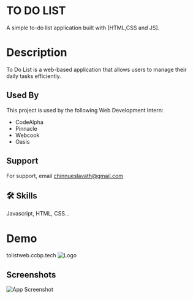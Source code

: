 
# TO DO LIST 
A simple to-do list application built with [HTML,CSS and JS].

# Description

To Do List is a web-based application that allows users to manage their daily tasks efficiently.
## Used By

This project is used by the following Web Development Intern:

- CodeAlpha
- Pinnacle
- Webcook
- Oasis


## Support

For support, email chinnueslavath@gmail.com 


## 🛠 Skills
Javascript, HTML, CSS...


# Demo
tolistweb.ccbp.tech
![Logo](https://media1.tenor.com/m/QJAjdgR8UFIAAAAC/to-do-list-check-list.gif)


## Screenshots

![App Screenshot](https://res.cloudinary.com/dp8gu4t9m/image/upload/v1721899681/Screenshot_2024-07-25_145628_mr1myx.png)


